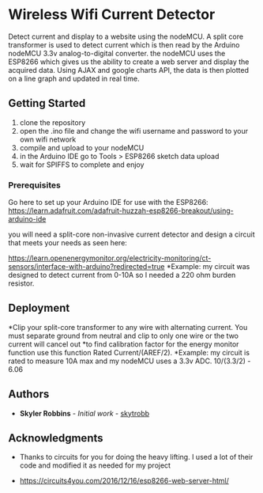 # Wireless Wifi Current Detector

Detect current and display to a website using the nodeMCU. A split core transformer is used to detect current which 
is then read by the Arduino nodeMCU 3.3v analog-to-digital converter. the nodeMCU uses the ESP8266 which gives us the ability to create
a web server and display the acquired data. Using AJAX and google charts API, the data is then plotted on a line graph and updated in 
real time. 

## Getting Started

1. clone the repository
2. open the .ino file and change the wifi username and password to your own wifi network
3. compile and upload to your nodeMCU
4. in the Arduino IDE go to Tools > ESP8266 sketch data upload
5. wait for SPIFFS to complete and enjoy

### Prerequisites

Go here to set up your Arduino IDE for use with the ESP8266:
https://learn.adafruit.com/adafruit-huzzah-esp8266-breakout/using-arduino-ide

you will need a split-core non-invasive current detector and design a circuit that meets your needs as seen here:

https://learn.openenergymonitor.org/electricity-monitoring/ct-sensors/interface-with-arduino?redirected=true
*Example: my circuit was designed to detect current from 0-10A so I needed a 220 ohm burden resistor.


## Deployment

*Clip your split-core transformer to any wire with alternating current. You must separate ground from neutral and clip to only one wire or the two current will cancel out
*to find calibration factor for the energy monitor function use this function Rated Current/(AREF/2).
*Example: my circuit is rated to measure 10A max and my nodeMCU uses a 3.3v ADC. 10/(3.3/2) - 6.06


## Authors

* **Skyler Robbins** - *Initial work* - [skytrobb](https://github.com/skytrobb)


## Acknowledgments

* Thanks to circuits for you for doing the heavy lifting. I used a lot of their code and modified it as needed for my project

* https://circuits4you.com/2016/12/16/esp8266-web-server-html/

